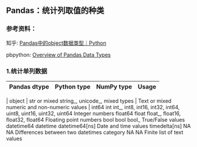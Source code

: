 ## Pandas：统计列取值的种类

### 参考资料：

知乎: [Pandas中的object数据类型｜Python](https://zhuanlan.zhihu.com/p/161073173)

pbpython: [Overview of Pandas Data Types](https://pbpython.com/pandas_dtypes.html)

### 1.统计单列数据

| Pandas dtype	| Python type	| NumPy type |	Usage |
| :---: | --- |--- |--- |

| object | str or mixed	string_, unicode_, mixed types | Text or mixed numeric and non-numeric values |
int64	int	int_, int8, int16, int32, int64, uint8, uint16, uint32, uint64	Integer numbers
float64	float	float_, float16, float32, float64	Floating point numbers
bool	bool	bool_	True/False values
datetime64	datetime	datetime64[ns]	Date and time values
timedelta[ns]	NA	NA	Differences between two datetimes
category	NA	NA	Finite list of text values

